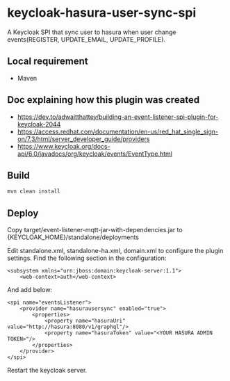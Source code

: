 # keycloak-hasura-user-sync-spi

A Keycloak SPI that sync user to hasura when user change events(REGISTER, UPDATE_EMAIL, UPDATE_PROFILE).

## Local requirement
- Maven

## Doc explaining how this plugin was created
- https://dev.to/adwaitthattey/building-an-event-listener-spi-plugin-for-keycloak-2044
- https://access.redhat.com/documentation/en-us/red_hat_single_sign-on/7.3/html/server_developer_guide/providers
- https://www.keycloak.org/docs-api/6.0/javadocs/org/keycloak/events/EventType.html

## Build
```bash
mvn clean install
```

## Deploy
Copy target/event-listener-mqtt-jar-with-dependencies.jar to {KEYCLOAK_HOME}/standalone/deployments

Edit standalone.xml, standalone-ha.xml, domain.xml to configure the plugin settings. Find the following section in the configuration:
```
<subsystem xmlns="urn:jboss:domain:keycloak-server:1.1">
    <web-context>auth</web-context>
```
And add below:

```
<spi name="eventsListener"> 
    <provider name="hasurausersync" enabled="true">
        <properties>
            <property name="hasuraUri" value="http://hasura:8080/v1/graphql"/>
            <property name="hasuraToken" value="<YOUR HASURA ADMIN TOKEN>"/>
        </properties>
    </provider>
</spi>
```

Restart the keycloak server.
